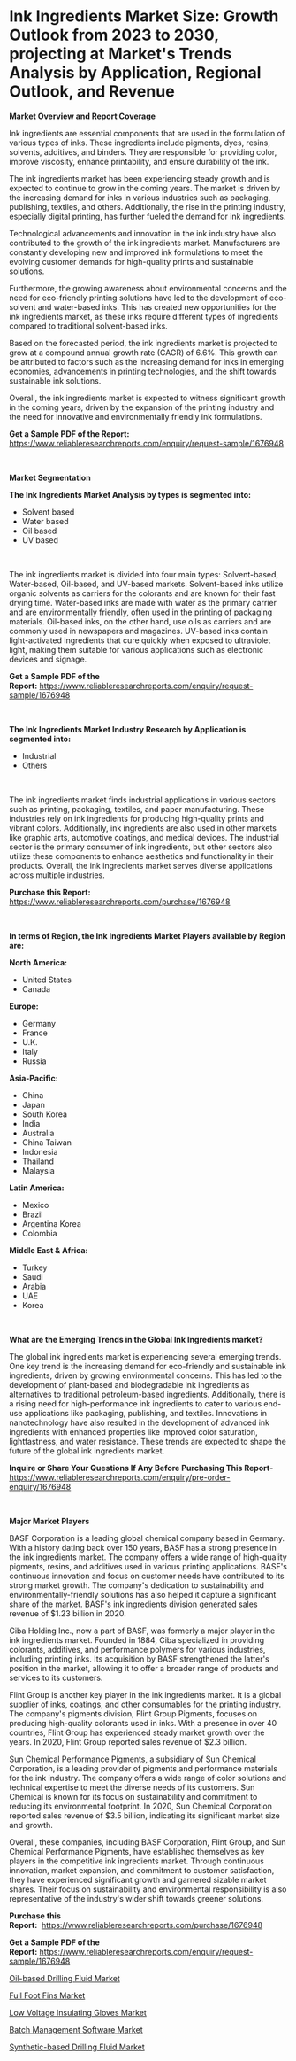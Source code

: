 <p><h1>Ink Ingredients Market Size: Growth Outlook from 2023 to 2030, projecting at Market's Trends Analysis by Application, Regional Outlook, and Revenue</h1></p><p><strong>Market Overview and Report Coverage</strong></p>
<p><p>Ink ingredients are essential components that are used in the formulation of various types of inks. These ingredients include pigments, dyes, resins, solvents, additives, and binders. They are responsible for providing color, improve viscosity, enhance printability, and ensure durability of the ink.</p><p>The ink ingredients market has been experiencing steady growth and is expected to continue to grow in the coming years. The market is driven by the increasing demand for inks in various industries such as packaging, publishing, textiles, and others. Additionally, the rise in the printing industry, especially digital printing, has further fueled the demand for ink ingredients.</p><p>Technological advancements and innovation in the ink industry have also contributed to the growth of the ink ingredients market. Manufacturers are constantly developing new and improved ink formulations to meet the evolving customer demands for high-quality prints and sustainable solutions.</p><p>Furthermore, the growing awareness about environmental concerns and the need for eco-friendly printing solutions have led to the development of eco-solvent and water-based inks. This has created new opportunities for the ink ingredients market, as these inks require different types of ingredients compared to traditional solvent-based inks.</p><p>Based on the forecasted period, the ink ingredients market is projected to grow at a compound annual growth rate (CAGR) of 6.6%. This growth can be attributed to factors such as the increasing demand for inks in emerging economies, advancements in printing technologies, and the shift towards sustainable ink solutions.</p><p>Overall, the ink ingredients market is expected to witness significant growth in the coming years, driven by the expansion of the printing industry and the need for innovative and environmentally friendly ink formulations.</p></p>
<p><strong>Get a Sample PDF of the Report:</strong> <a href="https://www.reliableresearchreports.com/enquiry/request-sample/1676948">https://www.reliableresearchreports.com/enquiry/request-sample/1676948</a></p>
<p>&nbsp;</p>
<p><strong>Market Segmentation</strong></p>
<p><strong>The Ink Ingredients Market Analysis by types is segmented into:</strong></p>
<p><ul><li>Solvent based</li><li>Water based</li><li>Oil based</li><li>UV based</li></ul></p>
<p>&nbsp;</p>
<p><p>The ink ingredients market is divided into four main types: Solvent-based, Water-based, Oil-based, and UV-based markets. Solvent-based inks utilize organic solvents as carriers for the colorants and are known for their fast drying time. Water-based inks are made with water as the primary carrier and are environmentally friendly, often used in the printing of packaging materials. Oil-based inks, on the other hand, use oils as carriers and are commonly used in newspapers and magazines. UV-based inks contain light-activated ingredients that cure quickly when exposed to ultraviolet light, making them suitable for various applications such as electronic devices and signage.</p></p>
<p><strong>Get a Sample PDF of the Report:</strong>&nbsp;<a href="https://www.reliableresearchreports.com/enquiry/request-sample/1676948">https://www.reliableresearchreports.com/enquiry/request-sample/1676948</a></p>
<p>&nbsp;</p>
<p><strong>The Ink Ingredients Market Industry Research by Application is segmented into:</strong></p>
<p><ul><li>Industrial</li><li>Others</li></ul></p>
<p>&nbsp;</p>
<p><p>The ink ingredients market finds industrial applications in various sectors such as printing, packaging, textiles, and paper manufacturing. These industries rely on ink ingredients for producing high-quality prints and vibrant colors. Additionally, ink ingredients are also used in other markets like graphic arts, automotive coatings, and medical devices. The industrial sector is the primary consumer of ink ingredients, but other sectors also utilize these components to enhance aesthetics and functionality in their products. Overall, the ink ingredients market serves diverse applications across multiple industries.</p></p>
<p><strong>Purchase this Report:</strong>&nbsp; <a href="https://www.reliableresearchreports.com/purchase/1676948">https://www.reliableresearchreports.com/purchase/1676948</a></p>
<p>&nbsp;</p>
<p><strong>In terms of Region, the Ink Ingredients Market Players available by Region are:</strong></p>
<p>
    <p> <strong> North America: </strong>
        <ul>
            <li>United States</li>
            <li>Canada</li>
        </ul>
        </p> 
    <p> <strong> Europe: </strong>
        <ul>
            <li>Germany</li>
            <li>France</li>
            <li>U.K.</li>
            <li>Italy</li>
            <li>Russia</li>
        </ul>
        </p> 
    <p> <strong> Asia-Pacific: </strong>
        <ul>
            <li>China</li>
            <li>Japan</li>
            <li>South Korea</li>
            <li>India</li>
            <li>Australia</li>
            <li>China Taiwan</li>
            <li>Indonesia</li>
            <li>Thailand</li>
            <li>Malaysia</li>
        </ul>
        </p> 
    <p> <strong> Latin America: </strong>
        <ul>
            <li>Mexico</li>
            <li>Brazil</li>
            <li>Argentina Korea</li>
            <li>Colombia</li>
        </ul>
        </p> 
    <p> <strong> Middle East & Africa: </strong>
        <ul>
            <li>Turkey</li>
            <li>Saudi</li>
            <li>Arabia</li>
            <li>UAE</li>
            <li>Korea</li>
        </ul>
    </p>
    </p>
<p>&nbsp;</p>
<p><strong>What are the Emerging Trends in the Global Ink Ingredients market?</strong></p>
<p><p>The global ink ingredients market is experiencing several emerging trends. One key trend is the increasing demand for eco-friendly and sustainable ink ingredients, driven by growing environmental concerns. This has led to the development of plant-based and biodegradable ink ingredients as alternatives to traditional petroleum-based ingredients. Additionally, there is a rising need for high-performance ink ingredients to cater to various end-use applications like packaging, publishing, and textiles. Innovations in nanotechnology have also resulted in the development of advanced ink ingredients with enhanced properties like improved color saturation, lightfastness, and water resistance. These trends are expected to shape the future of the global ink ingredients market.</p></p>
<p><strong>Inquire or Share Your Questions If Any Before Purchasing This Report</strong>- <a href="https://www.reliableresearchreports.com/enquiry/pre-order-enquiry/1676948">https://www.reliableresearchreports.com/enquiry/pre-order-enquiry/1676948</a></p>
<p>&nbsp;</p>
<p><strong>Major Market Players</strong></p>
<p><p>BASF Corporation is a leading global chemical company based in Germany. With a history dating back over 150 years, BASF has a strong presence in the ink ingredients market. The company offers a wide range of high-quality pigments, resins, and additives used in various printing applications. BASF's continuous innovation and focus on customer needs have contributed to its strong market growth. The company's dedication to sustainability and environmentally-friendly solutions has also helped it capture a significant share of the market. BASF's ink ingredients division generated sales revenue of $1.23 billion in 2020.</p><p>Ciba Holding Inc., now a part of BASF, was formerly a major player in the ink ingredients market. Founded in 1884, Ciba specialized in providing colorants, additives, and performance polymers for various industries, including printing inks. Its acquisition by BASF strengthened the latter's position in the market, allowing it to offer a broader range of products and services to its customers.</p><p>Flint Group is another key player in the ink ingredients market. It is a global supplier of inks, coatings, and other consumables for the printing industry. The company's pigments division, Flint Group Pigments, focuses on producing high-quality colorants used in inks. With a presence in over 40 countries, Flint Group has experienced steady market growth over the years. In 2020, Flint Group reported sales revenue of $2.3 billion.</p><p>Sun Chemical Performance Pigments, a subsidiary of Sun Chemical Corporation, is a leading provider of pigments and performance materials for the ink industry. The company offers a wide range of color solutions and technical expertise to meet the diverse needs of its customers. Sun Chemical is known for its focus on sustainability and commitment to reducing its environmental footprint. In 2020, Sun Chemical Corporation reported sales revenue of $3.5 billion, indicating its significant market size and growth.</p><p>Overall, these companies, including BASF Corporation, Flint Group, and Sun Chemical Performance Pigments, have established themselves as key players in the competitive ink ingredients market. Through continuous innovation, market expansion, and commitment to customer satisfaction, they have experienced significant growth and garnered sizable market shares. Their focus on sustainability and environmental responsibility is also representative of the industry's wider shift towards greener solutions.</p></p>
<p><strong>Purchase this Report:</strong>&nbsp;&nbsp;<a href="https://www.reliableresearchreports.com/purchase/1676948">https://www.reliableresearchreports.com/purchase/1676948</a></p>
<p></p>
<p><strong>Get a Sample PDF of the Report:</strong>&nbsp;<a href="https://www.reliableresearchreports.com/enquiry/request-sample/1676948">https://www.reliableresearchreports.com/enquiry/request-sample/1676948</a></p>
<p><p><a href="https://www.linkedin.com/pulse/oil-based-drilling-fluid-market-size-share-amp-trends-analysis/">Oil-based Drilling Fluid Market</a></p><p><a href="https://medium.com/@holliswelch2023/full-foot-fins-market-size-growth-forecast-2023-2030-9b09f6590657">Full Foot Fins Market</a></p><p><a href="https://www.linkedin.com/pulse/low-voltage-insulating-gloves-market-size-growth-forecast/">Low Voltage Insulating Gloves Market</a></p><p><a href="https://medium.com/@anilaxhafa2022/batch-management-software-market-size-cagr-trends-2024-2030-bc268553f18b">Batch Management Software Market</a></p><p><a href="https://www.linkedin.com/pulse/decoding-synthetic-based-drilling-fluid-market-deep-dive/">Synthetic-based Drilling Fluid Market</a></p></p>